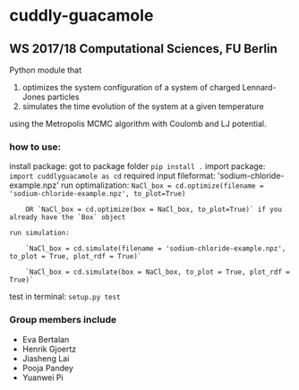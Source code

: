 # cuddly-guacamole
## WS 2017/18 Computational Sciences, FU Berlin

Python module that 
1) optimizes the system configuration of a system of charged Lennard-Jones particles 
2) simulates the time evolution of the system at a given temperature

using the Metropolis MCMC algorithm with Coulomb and LJ potential.

### how to use:
install package:
	got to package folder 
		`pip install .`
	import package: 
		`import cuddlyguacamole as cd`
	required input fileformat: 'sodium-chloride-example.npz'
	run optimalization: 
		`NaCl_box = cd.optimize(filename = 'sodium-chloride-example.npz', to_plot=True)`
		
		OR `NaCl_box = cd.optimize(box = NaCl_box, to_plot=True)` if you already have the `Box` object
		
	run simulation: 
	
		`NaCl_box = cd.simulate(filename = 'sodium-chloride-example.npz', to_plot = True, plot_rdf = True)`
		
		`NaCl_box = cd.simulate(box = NaCl_box, to_plot = True, plot_rdf = True)`

test in terminal:
`setup.py test`

### Group members include 

* Eva Bertalan
* Henrik Gjoertz
* Jiasheng Lai
* Pooja Pandey
* Yuanwei Pi
